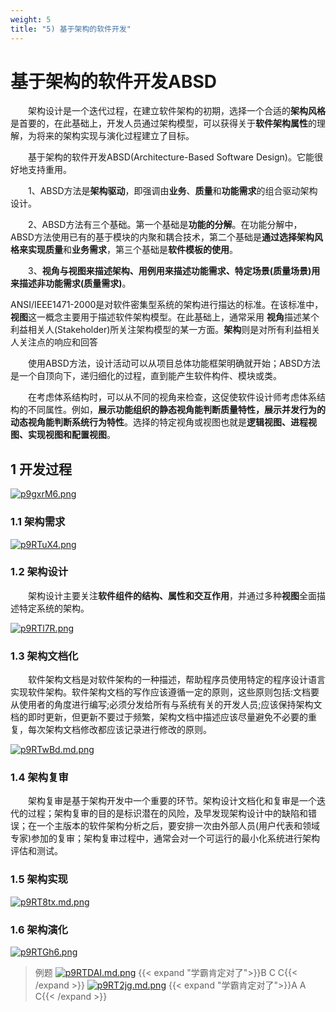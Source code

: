 ```yaml
---
weight: 5
title: "5) 基于架构的软件开发"
---
```


# 基于架构的软件开发ABSD

&emsp;&emsp;架构设计是一个迭代过程，在建立软件架构的初期，选择一个合适的**架构风格**是首要的，在此基础上，开发人员通过架构模型，可以获得关于**软件架构属性**的理解，为将来的架构实现与演化过程建立了目标。

&emsp;&emsp;基于架构的软件开发ABSD(Architecture-Based Software Design)。它能很好地支持重用。

&emsp;&emsp;1、ABSD方法是**架构驱动**，即强调由**业务**、**质量**和**功能需求**的组合驱动架构设计。

&emsp;&emsp;2、ABSD方法有三个基础。第一个基础是**功能的分解**。在功能分解中，ABSD方法使用已有的基于模块的内聚和耦合技术，第二个基础是**通过选择架构风格来实现质量**和**业务需求**，第三个基础是**软件模板的使用**。

&emsp;&emsp;3、**视角与视图来描述架构、用例用来描述功能需求、特定场景(质量场景)用来描述非功能需求(质量需求)**。

ANSI/IEEE1471-2000是对软件密集型系统的架构进行描达的标准。在该标准中，**视图**这一概念主要用于描述软件架构模型。在此基础上，通常采用 **视角**描述某个利益相关人(Stakeholder)所关注架构模型的某一方面。**架构**则是对所有利益相关人关注点的响应和回答

&emsp;&emsp;使用ABSD方法，设计活动可以从项目总体功能框架明确就开始；ABSD方法是一个自顶向下，递归细化的过程，直到能产生软件构件、模块或类。

&emsp;&emsp;在考虑体系结构时，可以从不同的视角来检查，这促使软件设计师考虑体系结构的不同属性。例如，**展示功能组织的静态视角能判断质量特性，展示并发行为的动态视角能判断系统行为特性**。选择的特定视角或视图也就是**逻辑视图、进程视图、实现视图和配置视图**。

## 1 开发过程

[![p9gxrM6.png](https://s1.ax1x.com/2023/05/15/p9gxrM6.png)](https://imgse.com/i/p9gxrM6)

### 1.1 架构需求

[![p9RTuX4.png](https://s1.ax1x.com/2023/05/17/p9RTuX4.png)](https://imgse.com/i/p9RTuX4)

### 1.2 架构设计

&emsp;&emsp;架构设计主要关注**软件组件的结构、属性和交互作用**，并通过多种**视图**全面描述特定系统的架构。

[![p9RTl7R.png](https://s1.ax1x.com/2023/05/17/p9RTl7R.png)](https://imgse.com/i/p9RTl7R)

### 1.3 架构文档化

&emsp;&emsp;软件架构文档是对软件架构的一种描述，帮助程序员使用特定的程序设计语言实现软件架构。软件架构文档的写作应该遵循一定的原则，这些原则包括:文档要从使用者的角度进行编写;必须分发给所有与系统有关的开发人员;应该保持架构文档的即时更新，但更新不要过于频繁，架构文档中描述应该尽量避免不必要的重复，每次架构文档修改都应该记录进行修改的原则。

[![p9RTwBd.md.png](https://s1.ax1x.com/2023/05/17/p9RTwBd.md.png)](https://imgse.com/i/p9RTwBd)

### 1.4 架构复审

&emsp;&emsp;架构复审是基于架构开发中一个重要的环节。架构设计文档化和复审是一个迭代的过程；架构复审的目的是标识潜在的风险，及早发现架构设计中的缺陷和错误；在一个主版本的软件架构分析之后，要安排一次由外部人员(用户代表和领域专家)参加的复审；架构复审过程中，通常会对一个可运行的最小化系统进行架构评估和测试。

### 1.5 架构实现

[![p9RT8tx.md.png](https://s1.ax1x.com/2023/05/17/p9RT8tx.md.png)](https://imgse.com/i/p9RT8tx)

### 1.6 架构演化
[![p9RTGh6.png](https://s1.ax1x.com/2023/05/17/p9RTGh6.png)](https://imgse.com/i/p9RTGh6)

>例题
[![p9RTDAI.md.png](https://s1.ax1x.com/2023/05/17/p9RTDAI.md.png)](https://imgse.com/i/p9RTDAI)
{{< expand "学霸肯定对了">}}B C C{{< /expand >}}
[![p9RT2jg.md.png](https://s1.ax1x.com/2023/05/17/p9RT2jg.md.png)](https://imgse.com/i/p9RT2jg)
{{< expand "学霸肯定对了">}}A A C{{< /expand >}}








